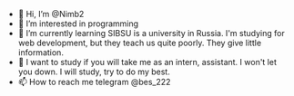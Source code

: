 - 👋 Hi, I’m @Nimb2
- 👀 I’m interested in programming
- 🌱 I’m currently learning SIBSU is a university in Russia. I'm studying for web development, but they teach us quite poorly. They give little information.
- 💞️ I want to study if you will take me as an intern, assistant. I won't let you down. I will study, try to do my best.
- 📫 How to reach me telegram @bes_222

